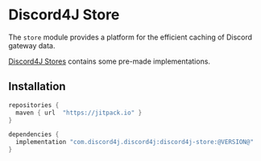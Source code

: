 # Discord4J Store
The `store` module provides a platform for the efficient caching of Discord gateway data.

[Discord4J Stores](https://github.com/Discord4J/Stores) contains some pre-made implementations. 

## Installation
```groovy
repositories {
  maven { url  "https://jitpack.io" }
}

dependencies {
  implementation "com.discord4j.discord4j:discord4j-store:@VERSION@"
}
```